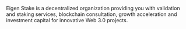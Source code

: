 Eigen Stake is a decentralized organization providing you with validation and staking services, blockchain consultation, growth acceleration and investment capital for innovative Web 3.0 projects.
